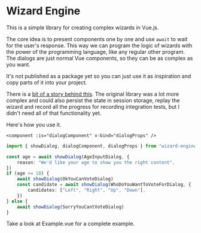 # Wizard Engine

This is a simple library for creating complex wizards in Vue.js.

The core idea is to present components one by one and use `await` to wait for the user's response. This way we can program the logic of wizards with the power of the programming language, like any regular other program. The dialogs are just normal Vue components, so they can be as complex as you want.

It's not published as a package yet so you can just use it as inspiration and copy parts of it into your project.

There is a [bit of a story behind this](https://blog.waleson.com/2022/10/the-easee-wizard-engine.html). The original library was a lot more complex and could also persist the state in session storage, replay the wizard and record all the progress for recording integration tests, but I didn't need all of that functionality yet.

Here's how you use it.

```vuejs
<component :is="dialogComponent" v-bind="dialogProps" />
```

```typescript
import { showDialog, dialogComponent, dialogProps } from "wizard-engine"

const age = await showDialog(AgeInputDialog, {
    reason: "We'd like your age to show you the right content",
})
if (age >= 18) {
    await showDialog(OkYouCanVoteDialog)
    const candidate = await showDialog(WhoDoYouWantToVoteForDialog, {
        candidates: ["Left", "Right", "Up", "Down"],
    })
} else {
    await showDialog(SorryYouCantVoteDialog)
}
```


Take a look at Example.vue for a complete example.
